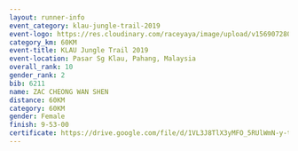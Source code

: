 ```yaml
---
layout: runner-info 
event_category: klau-jungle-trail-2019 
event-logo: https://res.cloudinary.com/raceyaya/image/upload/v1569072808/logo/klau-image_qwwxyw.png
category_km: 60KM 
event-title: KLAU Jungle Trail 2019 
event-location: Pasar Sg Klau, Pahang, Malaysia 
overall_rank: 10
gender_rank: 2
bib: 6211
name: ZAC CHEONG WAN SHEN
distance: 60KM
category: 60KM
gender: Female
finish: 9-53-00
certificate: https://drive.google.com/file/d/1VL3J8TlX3yMFO_5RUlWmN-y-tS2crNqQ/view?usp=sharing
---
```

